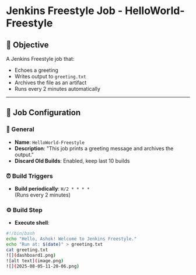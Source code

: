 # Jenkins Freestyle Job - HelloWorld-Freestyle

## 🎯 Objective
A Jenkins Freestyle job that:
- Echoes a greeting
- Writes output to `greeting.txt`
- Archives the file as an artifact
- Runs every 2 minutes automatically

---

## 📁 Job Configuration

### 🧾 General
- **Name**: `HelloWorld-Freestyle`
- **Description**: "This job prints a greeting message and archives the output."
- **Discard Old Builds**: Enabled, keep last 10 builds

### ⏰ Build Triggers
- **Build periodically**: `H/2 * * * *`  
  (Runs every 2 minutes)

### ⚙️ Build Step
- **Execute shell**:
```bash
#!/bin/bash
echo "Hello, Ashok! Welcome to Jenkins Freestyle."
echo "Run at: $(date)" > greeting.txt
cat greeting.txt
![](dashboard1.png)
![alt text](image.png)
![](2025-08-05-11-20-06.png)